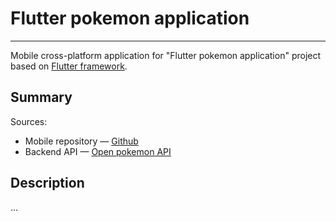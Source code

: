 # Flutter pokemon application

---

Mobile cross-platform application for "Flutter pokemon application" project based
on [Flutter framework](https://flutter.dev/).

## Summary

Sources:
- Mobile repository — [Github]()
- Backend API — [Open pokemon API](https://pokeapi.co/)

## Description
...
